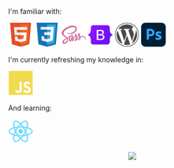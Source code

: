 I'm familiar with:
<p>
    <img src="https://github.com/devicons/devicon/blob/master/icons/html5/html5-original.svg" width="50">
    <img src="https://github.com/devicons/devicon/blob/master/icons/css3/css3-original.svg" width="50">
    <img src="https://github.com/devicons/devicon/blob/master/icons/sass/sass-original.svg" width="50">
    <img src="https://github.com/devicons/devicon/blob/master/icons/bootstrap/bootstrap-original.svg" width="50">
    <img src="https://github.com/devicons/devicon/blob/master/icons/wordpress/wordpress-plain.svg" width="50">
    <img src="https://github.com/devicons/devicon/blob/master/icons/photoshop/photoshop-original.svg" width="50">
</p>

I'm currently refreshing my knowledge in:
<p>
    <img src="https://github.com/devicons/devicon/blob/master/icons/javascript/javascript-plain.svg" width="50">
</p>

And learning:
<p>
    <img src="https://github.com/devicons/devicon/blob/master/icons/react/react-original.svg" width="50">
</p>

<div style="display: flex;justify-content: center;align-items: center;">
    <img src="https://github-readme-stats.vercel.app/api/top-langs/?username=gochaavsajanishvili&layout=compact&langs_count=10&theme=onedark"></img>   
<div>

<!--
**gochaavsajanishvili/gochaavsajanishvili** is a ✨ _special_ ✨ repository because its `README.md` (this file) appears on your GitHub profile.

Here are some ideas to get you started:

- 🔭 I’m currently working on ...
- 🌱 I’m currently learning ...
- 👯 I’m looking to collaborate on ...
- 🤔 I’m looking for help with ...
- 💬 Ask me about ...
- 📫 How to reach me: ...
- 😄 Pronouns: ...
- ⚡ Fun fact: ...
-->
